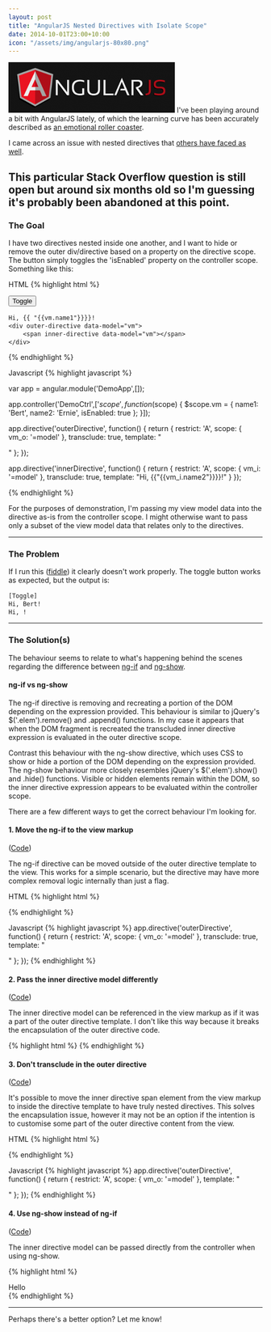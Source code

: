 ```yaml
--- 
layout: post
title: "AngularJS Nested Directives with Isolate Scope"
date: 2014-10-01T23:00+10:00
icon: "/assets/img/angularjs-80x80.png"
---
```


<img src="/assets/img/angularjs.png" alt="AngularJS" class="pull-right hidden-xs">
I've been playing around a bit with AngularJS lately, of which the learning curve has been accurately described as <a href="http://www.bennadel.com/blog/2439-my-experience-with-angularjs-the-super-heroic-javascript-mvw-framework.htm">an emotional roller coaster</a>.

I came across an issue with nested directives that <a href="http://stackoverflow.com/questions/22296084/directives-isolated-scope-variables-are-undefined-if-it-is-wrapped-in-a-directi">others have faced as well</a>. 
<!--more-->
This particular Stack Overflow question is still open but around six months old so I'm guessing it's probably been abandoned at this point.
-----

### The Goal

I have two directives nested inside one another, and I want to hide or remove the outer div/directive based on a property on the directive scope.
The button simply toggles the 'isEnabled' property on the controller scope. Something like this:


HTML
{% highlight html %}
<div ng-app="DemoApp" ng-controller="DemoCtrl">
    <button ng-click="vm.isEnabled = !vm.isEnabled">Toggle</button>
    <br/>

    Hi, {{ "{{vm.name1"}}}}!
    <div outer-directive data-model="vm">
        <span inner-directive data-model="vm"></span>
    </div>
</div>
{% endhighlight %}

Javascript
{% highlight javascript %}

var app = angular.module('DemoApp',[]);

app.controller('DemoCtrl',['$scope', function($scope) {
    $scope.vm = {
        name1: 'Bert',
        name2: 'Ernie',
        isEnabled: true
    };
}]);

app.directive('outerDirective', function() {
    return {
        restrict: 'A',
        scope: {
            vm_o: '=model'
        },
        transclude: true,
        template: "<div ng-if='vm_o.isEnabled'><span ng-transclude></span></div>"
    };
});

app.directive('innerDirective', function() {
    return {
        restrict: 'A',
        scope: {
            vm_i: '=model'
        },
        transclude: true,
        template: "Hi, {{"{{vm_i.name2"}}}}!"
    }
});

{% endhighlight %}

For the purposes of demonstration, I'm passing my view model data into the directive as-is from the controller scope.
I might otherwise want to pass only a subset of the view model data that relates only to the directives.

-----

### The Problem

If I run this ([fiddle](http://jsfiddle.net/yq62duzz/)) it clearly doesn't work properly. 
The toggle button works as expected, but the output is:

    [Toggle]
    Hi, Bert!
    Hi, !

-----

### The Solution(s)
 
The behaviour seems to relate to what's happening behind the scenes regarding the difference between <a href="https://docs.angularjs.org/api/ng/directive/ngIf">ng-if</a> and <a href="https://docs.angularjs.org/api/ng/directive/ngShow">ng-show</a>.

#### ng-if vs ng-show

The ng-if directive is removing and recreating a portion of the DOM depending on the expression provided. 
This behaviour is similar to jQuery's $('.elem').remove() and .append() functions.
In my case it appears that when the DOM fragment is recreated the transcluded inner directive expression is evaluated in the outer directive scope.

Contrast this behaviour with the ng-show directive, which uses CSS to show or hide a portion of the DOM depending on the expression provided. 
The ng-show behaviour more closely resembles jQuery's $('.elem').show() and .hide() functions.
Visible or hidden elements remain within the DOM, so the inner directive expression appears to be evaluated within the controller scope.

There are a few different ways to get the correct behaviour I'm looking for.

#### 1. Move the ng-if to the view markup
([Code](http://jsfiddle.net/aenpL8fv/))

The ng-if directive can be moved outside of the outer directive template to the view.
This works for a simple scenario, but the directive may have more complex removal logic internally than just a flag.

HTML
{% highlight html %}
<div ng-if="vm.isEnabled" outer-directive data-model="vm">
    <span inner-directive data-model="vm"></span>
</div>
{% endhighlight %}

Javascript
{% highlight javascript %}
app.directive('outerDirective', function() {
    return {
        restrict: 'A',
        scope: {
            vm_o: '=model'
        },
        transclude: true,
        template: "<div><span ng-transclude></span></div>"
    };
});
{% endhighlight %}


#### 2. Pass the inner directive model differently
([Code](http://jsfiddle.net/fbqxnu5x/))

The inner directive model can be referenced in the view markup as if it was a part of the outer directive template.
I don't like this way because it breaks the encapsulation of the outer directive code.

{% highlight html %}
<span inner-directive data-model="vm_o"></span>
{% endhighlight %}


#### 3. Don't transclude in the outer directive
([Code](http://jsfiddle.net/2d5mn7ep/))

It's possible to move the inner directive span element from the view markup to inside the directive template to have truly nested directives.
This solves the encapsulation issue, however it may not be an option if the intention is to customise some part of the outer directive content from the view.

HTML
{% highlight html %}
<div outer-directive data-model="vm"></div>
{% endhighlight %}

Javascript
{% highlight javascript %}
app.directive('outerDirective', function() {
    return {
        restrict: 'A',
        scope: {
            vm_o: '=model'
        },
        template: "<div ng-if='vm_o.isEnabled'><span inner-directive data-model='vm_o'></span></div>"
    };
});
{% endhighlight %}


#### 4. Use ng-show instead of ng-if
([Code](http://jsfiddle.net/k32s118z/))

The inner directive model can be passed directly from the controller when using ng-show.

{% highlight html %}
<div ng-show='vm_o.isEnabled'>Hello <span ng-transclude></span></div>
{% endhighlight %}

-----

Perhaps there's a better option? Let me know!


